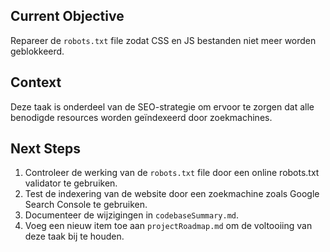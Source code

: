 ## Current Objective
Repareer de `robots.txt` file zodat CSS en JS bestanden niet meer worden geblokkeerd.

## Context
Deze taak is onderdeel van de SEO-strategie om ervoor te zorgen dat alle benodigde resources worden geïndexeerd door zoekmachines.

## Next Steps
1. Controleer de werking van de `robots.txt` file door een online robots.txt validator te gebruiken.
2. Test de indexering van de website door een zoekmachine zoals Google Search Console te gebruiken.
3. Documenteer de wijzigingen in `codebaseSummary.md`.
4. Voeg een nieuw item toe aan `projectRoadmap.md` om de voltooiing van deze taak bij te houden.

